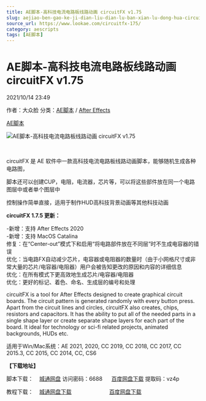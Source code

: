 ```yaml
---
title: AE脚本-高科技电流电路板线路动画 circuitFX v1.75
slug: aejiao-ben-gao-ke-ji-dian-liu-dian-lu-ban-xian-lu-dong-hua-circuitfx-v1-75
source_url: https://www.lookae.com/circuitfx-175/
category: aescripts
tags: [AE脚本]
---
```

# AE脚本-高科技电流电路板线路动画 circuitFX v1.75

2021/10/14 23:49

作者：大众脸
分类：[AE脚本](https://www.lookae.com/after-effects/aescripts/) / [After Effects](https://www.lookae.com/after-effects/)

[AE脚本](https://www.lookae.com/tag/ae%e8%84%9a%e6%9c%ac/)

![AE脚本-高科技电流电路板线路动画 circuitFX v1.75](https://www.lookae.com/wp-content/uploads/2019/07/circuitFX-17.jpg "AE脚本-高科技电流电路板线路动画 circuitFX v1.75-LookAE.com")

﻿

circuitFX 是 AE 软件中一款高科技电流电路板线路动画脚本，能够随机生成各种电路图，

脚本还可以创建CUP，电阻，电流器，芯片等，可以将这些部件放在同一个电路图层中或者单个图层中

控制操作简单直接，适用于制作HUD高科技背景动画等其他科技动画

**circuitFX 1.7.5 更新：**

-新增：支持 After Effects 2020  
-新增：支持 MacOS Catalina  
修复：在“Center-out”模式下和启用“将电路部件放在不同层”时不生成电容器的错误  
优化：当电路FX自动减少芯片，电容器或电阻器的数量时（由于小网格尺寸或非常大量的芯片/电容器/电阻器）用户会被告知更改的原因和内容的详细信息  
优化：在所有模式下更高效地生成芯片/电容器/电阻器  
优化：更好的标记、着色、命名、生成层的编号和处理

circuitFX is a tool for After Effects designed to create graphical circuit boards. The circuit pattern is generated randomly with every button press. Apart from the circuit lines and circles, circuitFX also creates, chips, resistors and capacitors. It has the ability to put all of the needed parts in a single shape layer or create separate shape layers for each part of the board. It ideal for technology or sci-fi related projects, animated backgrounds, HUDs etc.

适用于Win/Mac系统：AE 2021, 2020, CC 2019, CC 2018, CC 2017, CC 2015.3, CC 2015, CC 2014, CC, CS6

**【下载地址】**

脚本下载：    [城通网盘](https://url62.ctfile.com/f/680462-517662209-b9f859) 访问密码：6688      [百度网盘下载](https://pan.baidu.com/s/1lkzocIohI7GvepsqT0P2AQ) 提取码：vz4p

教程下载：    [城通网盘下载](https://www.pipipan.com/fs/680462-222963204)                         [百度网盘下载](https://pan.baidu.com/s/1bpuBTN5)
